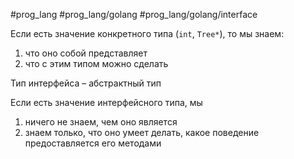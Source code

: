 #prog_lang #prog_lang/golang #prog_lang/golang/interface

Если есть значение конкретного типа (`int`, `Tree*`), то мы знаем:
1) что оно собой представляет
2) что с этим типом можно сделать

Тип интерфейса – абстрактный тип

Если есть значение интерфейсного типа, мы 
1) ничего не знаем, чем оно является
2) знаем только, что оно умеет делать, какое поведение предоставляется его методами

